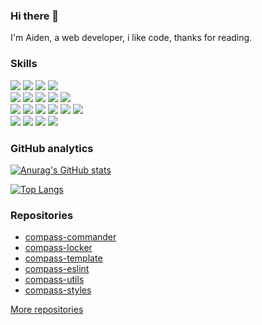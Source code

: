 ### Hi there 👋

I'm Aiden, a web developer, i like code, thanks for reading.

### Skills

<div>
  <img src="https://img.shields.io/badge/HTML5-orange" />
  <img src="https://img.shields.io/badge/CSS3-brightgreen" />
  <img src="https://img.shields.io/badge/Javascript-lightgrey" />
  <img src="https://img.shields.io/badge/Typescript-blue" />
</div>

<div>
  <img src="https://img.shields.io/badge/Vue-66C874" />
  <img src="https://img.shields.io/badge/Angular-C4002F" />
  <img src="https://img.shields.io/badge/Nestjs-EA2845" />
  <img src="https://img.shields.io/badge/Scss-CC6599" />
  <img src="https://img.shields.io/badge/Node-036D02" />
</div>

<div>
  <img src="https://img.shields.io/badge/RxJS-ED0D8E" />
  <img src="https://img.shields.io/badge/Rollup-FF3333" />
  <img src="https://img.shields.io/badge/Docker-2596EC" />
  <img src="https://img.shields.io/badge/Nginx-009900" />
  <img src="https://img.shields.io/badge/Prisma-333D4D" />
  <img src="https://img.shields.io/badge/UniApp-2A9939" />
</div>

<div>
  <img src="https://img.shields.io/badge/Webpack-76AECB" />
  <img src="https://img.shields.io/badge/React-61DAFB" />
  <img src="https://img.shields.io/badge/Electron-9FEBF9" />
  <img src="https://img.shields.io/badge/Go-64CCD8" />
</div>

### GitHub analytics

[![Anurag's GitHub stats](https://github-readme-stats.vercel.app/api?username=Aiden-FE&hide=contribs&show_icons=true&theme=radical)](https://github.com/anuraghazra/github-readme-stats)

[![Top Langs](https://github-readme-stats.vercel.app/api/top-langs/?username=Aiden-FE&layout=compact)](https://github.com/anuraghazra/github-readme-stats)

### Repositories

* [compass-commander](https://github.com/Aiden-FE/compass-commander)
* [compass-locker](https://github.com/Aiden-FE/compass-locker)
* [compass-template](https://github.com/Aiden-FE/compass-template)
* [compass-eslint](https://github.com/Aiden-FE/compass-eslint)
* [compass-utils](https://github.com/Aiden-FE/compass-utils)
* [compass-styles](https://github.com/Aiden-FE/compass-styles)

[More repositories](https://github.com/Aiden-FE?tab=repositories)
